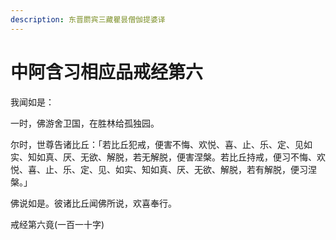 ```yaml
---
description: 东晋罽宾三藏瞿昙僧伽提婆译
---
```


# 中阿含习相应品戒经第六

我闻如是：

一时，佛游舍卫国，在胜林给孤独园。

尔时，世尊告诸比丘：「若比丘犯戒，便害不悔、欢悦、喜、止、乐、定、见如实、知如真、厌、无欲、解脱，若无解脱，便害涅槃。若比丘持戒，便习不悔、欢悦、喜、止、乐、定、见、如实、知如真、厌、无欲、解脱，若有解脱，便习涅槃。」

佛说如是。彼诸比丘闻佛所说，欢喜奉行。

戒经第六竟(一百一十字)
